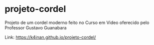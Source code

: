 # projeto-cordel
  Projeto de um cordel moderno feito no Curso em Video oferecido pelo Professor Gustavo Guanabara
  
  Link: https://k4inan.github.io/projeto-cordel/
 
